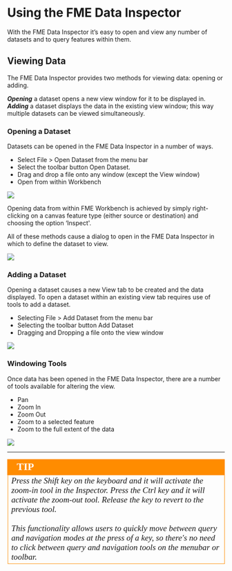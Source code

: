 # Using the FME Data Inspector #

With the FME Data Inspector it’s easy to open and view any number of datasets and to query features within them.

 
## Viewing Data ##
The FME Data Inspector provides two methods for viewing data: opening or adding. 

***Opening*** a dataset opens a new view window for it to be displayed in. ***Adding*** a dataset displays the data in the existing view window; this way multiple datasets can be viewed simultaneously.

### Opening a Dataset ###
Datasets can be opened in the FME Data Inspector in a number of ways.

- Select File > Open Dataset from the menu bar
- Select the toolbar button Open Dataset.
- Drag and drop a file onto any window (except the View window)
- Open from within Workbench

![](../DesktopBasic1Basics/Images/Img1.032.DIOpenDataset.png)

Opening data from within FME Workbench is achieved by simply right-clicking on a canvas feature type (either source or destination) and choosing the option ‘Inspect'.

All of these methods cause a dialog to open in the FME Data Inspector in which to define the dataset to view.

![](../DesktopBasic1Basics/Images/Img1.033.DIOpenDatasetDialog.png)

### Adding a Dataset ###
Opening a dataset causes a new View tab to be created and the data displayed. To open a dataset within an existing view tab requires use of tools to add a dataset.

- Selecting File > Add Dataset from the menu bar
- Selecting the toolbar button Add Dataset
- Dragging and Dropping a file onto the view window

![](../DesktopBasic1Basics/Images/Img1.034.DIAddDataset.png)

### Windowing Tools ###
Once data has been opened in the FME Data Inspector, there are a number of tools available for altering the view.

- Pan
- Zoom In
- Zoom Out
- Zoom to a selected feature
- Zoom to the full extent of the data

![](../DesktopBasic1Basics/Images/Img1.035.DIWindowTools.png)

---

<!--Tip Section--> 

<table style="border-spacing: 0px">
<tr>
<td style="vertical-align:middle;background-color:darkorange;border: 2px solid darkorange">
<i class="fa fa-info-circle fa-lg fa-pull-left fa-fw" style="color:white;padding-right: 12px;vertical-align:text-top"></i>
<span style="color:white;font-size:x-large;font-weight: bold;font-family:serif">TIP</span>
</td>
</tr>

<tr>
<td style="border: 1px solid darkorange">
<span style="font-family:serif; font-style:italic; font-size:larger">
Press the Shift key on the keyboard and it will activate the zoom-in tool in the Inspector.
Press the Ctrl key and it will activate the zoom-out tool. Release the key to revert to the previous tool.
<br><br>
This functionality allows users to quickly move between query and navigation modes at the press of a key, so there's no need to click between query and navigation tools on the menubar or toolbar.
</span>
</td>
</tr>
</table>